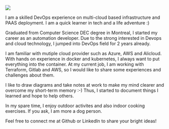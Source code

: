 ![](/img/avatar-ning.jpg)

I am a skilled DevOps experience on multi-cloud based infrastructure and PAAS deployment. I am a quick learner in tech and a life adventure :)

Graduated from Computer Science DEC degree in Montreal, I started my career as an automation developer. Due to the strong interested in Devops and cloud technology, I jumped into DevOps field for 2 years already.

I am familiar with mutiple cloud provider such as Azure, AWS and Alicloud. With hands on experience in docker and kubernetes, I always want to put everything into the container. At my current job, I am working with Terraform, Gitlab and AWS, so I would like to share some experiences and challenges about them.

I like to draw diagrams and take notes at work to make my mind clearer and overcome my short-term memory :-) Thus, I started to document things I learned and hope to help others.

In my spare time, I enjoy outdoor activites and also indoor cooking exercises. If you ask, I am more a dog person.

Feel free to connect me at Github or LinkedIn to share your bright ideas!
